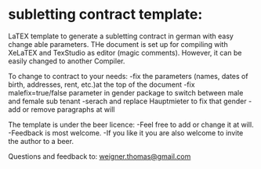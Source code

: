 subletting contract template:
=============================

LaTEX template to generate a subletting contract in german with easy change able parameters.
THe document is set up for compiling with XeLaTEX and TexStudio as editor (magic comments). However, it can be easily changed to another Compiler.

To change to contract to your needs:
-fix the parameters (names, dates of birth, addresses, rent, etc.)at the top of the document
-fix malefix=true/false parameter in gender package to switch between male and female sub tenant
-serach and replace Hauptmieter to fix that gender
-add or remove paragraphs at will

The template is under the beer licence:
-Feel free to add or change it at will.
-Feedback is most welcome.
-If you like it you are also welcome to invite the author to a beer.

Questions and feedback to:
weigner.thomas@gmail.com
